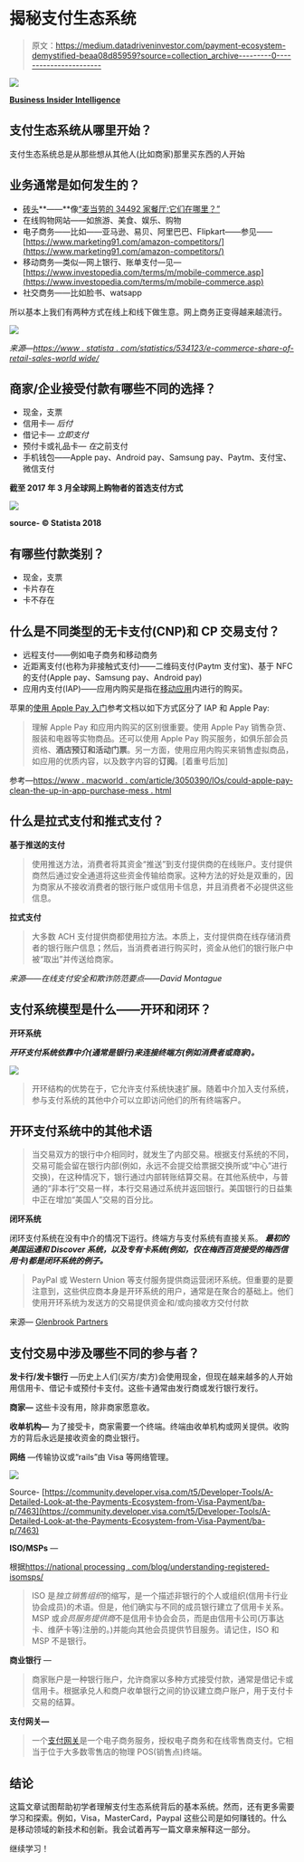 # 揭秘支付生态系统

> 原文：<https://medium.datadriveninvestor.com/payment-ecosystem-demystified-beaa08d85959?source=collection_archive---------0----------------------->

![](img/f4ea0f2332211a3bf642a10f5f6d738d.png)

[**Business Insider Intelligence**](https://www.businessinsider.in/THE-PAYMENTS-ECOSYSTEM-Everything-you-need-to-know-about-the-key-players-and-trends-in-the-payments-industry/articleshow/50953430.cms)

## 支付生态系统从哪里开始？

支付生态系统总是从那些想从其他人(比如商家)那里买东西的人开始

## 业务通常是如何发生的？

*   [砖头](https://en.wikipedia.org/wiki/Brick_and_mortar)**——**像[“麦当劳的 34492 家餐厅:它们在哪里？”](https://www.theguardian.com/news/datablog/2013/jul/17/mcdonalds-restaurants-where-are-they)
*   在线购物网站——如旅游、美食、娱乐、购物
*   电子商务——比如——亚马逊、易贝、阿里巴巴、Flipkart——参见——[https://www.marketing91.com/amazon-competitors/](https://www.marketing91.com/amazon-competitors/)
*   移动商务—类似—网上银行、账单支付—见—[https://www.investopedia.com/terms/m/mobile-commerce.asp](https://www.investopedia.com/terms/m/mobile-commerce.asp)
*   社交商务——比如脸书、watsapp

所以基本上我们有两种方式在线上和线下做生意。网上商务正变得越来越流行。

![](img/de4ee05e848c7f0565e3e09ea1f4fbf3.png)

*来源—*[*https://www . statista . com/statistics/534123/e-commerce-share-of-retail-sales-world wide/*](https://www.statista.com/statistics/534123/e-commerce-share-of-retail-sales-worldwide/)

## 商家/企业接受付款有哪些不同的选择？

*   现金，支票
*   信用卡— *后付*
*   借记卡— *立即支付*
*   预付卡或礼品卡— *在*之前支付
*   手机钱包——Apple pay、Android pay、Samsung pay、Paytm、支付宝、微信支付

**截至 2017 年 3 月全球网上购物者的首选支付方式**

![](img/a029097aeef96949f245cf73ceef2898.png)

**source- © Statista 2018**

## 有哪些付款类别？

*   现金，支票
*   卡片存在
*   卡不存在

## 什么是不同类型的无卡支付(CNP)和 CP 交易支付？

*   远程支付——例如电子商务和移动商务
*   近距离支付(也称为非接触式支付)——二维码支付(Paytm 支付宝)、基于 NFC 的支付(Apple pay、Samsung pay、Android pay)
*   应用内支付(IAP)——应用内购买是指在[移动应用](https://www.webopedia.com/TERM/M/mobile_application.html)内进行的购买。

苹果的[使用 Apple Pay 入门](https://developer.apple.com/apple-pay/Getting-Started-with-Apple-Pay.pdf)参考文档以如下方式区分了 IAP 和 Apple Pay:

> 理解 Apple Pay 和应用内购买的区别很重要。使用 Apple Pay 销售杂货、服装和电器等实物商品。还可以使用 Apple Pay 购买服务，如俱乐部会员资格、**酒店预订和活动门票**。另一方面，使用应用内购买来销售虚拟商品，如应用的优质内容，以及数字内容的**订阅**。[着重号后加]

参考—[https://www . macworld . com/article/3050390/IOs/could-apple-pay-clean-the-up-in-app-purchase-mess . html](https://www.macworld.com/article/3050390/ios/could-apple-pay-clean-up-the-in-app-purchase-mess.html)

## 什么是拉式支付和推式支付？

**基于推送的支付**

> 使用推送方法，消费者将其资金“推送”到支付提供商的在线账户。支付提供商然后通过安全通道将这些资金传输给商家。这种方法的好处是双重的，因为商家从不接收消费者的银行账户或信用卡信息，并且消费者不必提供这些信息。

**拉式支付**

> 大多数 ACH 支付提供商都使用拉方法。本质上，支付提供商在线存储消费者的银行账户信息；然后，当消费者进行购买时，资金从他们的银行账户中被“取出”并传送给商家。

*来源——在线支付安全和欺诈防范要点——David Montague*

## 支付系统模型是什么——开环和闭环？

**开环系统**

***开环支付系统依靠中介(通常是银行)来连接终端方(例如消费者或商家)。***

![](img/39a58330f314d9303f372cb74aa0b6ed.png)

> 开环结构的优势在于，它允许支付系统快速扩展。随着中介加入支付系统，参与支付系统的其他中介可以立即访问他们的所有终端客户。

## 开环支付系统中的其他术语

> 当交易双方的银行中介相同时，就发生了内部交易。根据支付系统的不同，交易可能会留在银行内部(例如，永远不会提交给票据交换所或“中心”进行交换)，在这种情况下，银行通过内部转账结算交易。在其他系统中，与普通的“非本行”交易一样，本行交易通过系统并返回银行。美国银行的日益集中正在增加“美国人”交易的百分比。

**闭环系统**

闭环支付系统在没有中介的情况下运行。终端方与支付系统有直接关系。 ***最初的美国运通和 Discover 系统，以及专有卡系统(例如，仅在梅西百货接受的梅西信用卡)都是闭环系统的例子。***

> PayPal 或 Western Union 等支付服务提供商运营闭环系统。但重要的是要注意到，这些供应商本身是开环系统的用户，通常是在聚合的基础上。他们使用开环系统为发送方的交易提供资金和/或向接收方交付付款

来源— [Glenbrook Partners](http://glenbrook.com/wp-content/uploads/2017/09/Payments-Systems-Overview-Third-Edition.pdf)

## 支付交易中涉及哪些不同的参与者？

**发卡行/发卡银行** —历史上人们(买方/卖方)会使用现金，但现在越来越多的人开始用信用卡、借记卡或预付卡支付。这些卡通常由发行商或发行银行发行。

**商家—** 这些卡没有用，除非商家愿意收。

**收单机构—** 为了接受卡，商家需要一个终端。终端由收单机构或网关提供。收购方的背后永远是接收资金的商业银行。

**网络** —传输协议或“rails”由 Visa 等网络管理。

![](img/e0cf9bc52f1dc9381bd0203750f12cac.png)

Source- [https://community.developer.visa.com/t5/Developer-Tools/A-Detailed-Look-at-the-Payments-Ecosystem-from-Visa-Payment/ba-p/7463](https://community.developer.visa.com/t5/Developer-Tools/A-Detailed-Look-at-the-Payments-Ecosystem-from-Visa-Payment/ba-p/7463)

**ISO/MSPs** —

根据[https://national processing . com/blog/understanding-registered-isomsps/](https://nationalprocessing.com/blog/understanding-registered-isomsps/)

> ISO 是*独立销售组织*的缩写，是一个描述非银行的个人或组织(信用卡行业协会成员)的术语。但是，他们确实与不同的成员银行建立了信用卡关系。MSP 或*会员服务提供商*不是信用卡协会会员，而是由信用卡公司(万事达卡、维萨卡等)注册的。)并能向其他会员提供节目服务。请记住，ISO 和 MSP 不是银行。

**商业银行** —

> 商家账户是一种银行账户，允许商家以多种方式接受付款，通常是借记卡或信用卡。根据承兑人和商户收单银行之间的协议建立商户账户，用于支付卡交易的结算。

**支付网关—**

> 一个[支付网关](https://en.wikipedia.org/wiki/Payment_gateway)是一个电子商务服务，授权电子商务和在线零售商支付。它相当于位于大多数零售店的物理 POS(销售点)终端。

## 结论

这篇文章试图帮助初学者理解支付生态系统背后的基本系统。然而，还有更多需要学习和探索。例如，Visa，MasterCard，Paypal 这些公司是如何赚钱的。什么是移动领域的新技术和创新。我会试着再写一篇文章来解释这一部分。

继续学习！
